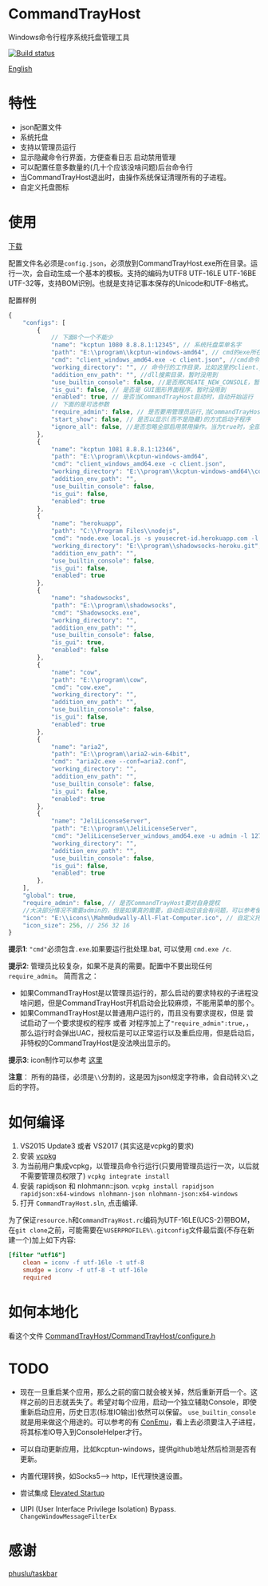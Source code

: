 # CommandTrayHost

Windows命令行程序系统托盘管理工具

[![Build status](https://ci.appveyor.com/api/projects/status/v5md4dc9q1oy6qxh?svg=true)](https://ci.appveyor.com/project/rexdf/commandtrayhost)

[English](README.md)

# 特性

- json配置文件
- 系统托盘
- 支持以管理员运行
- 显示隐藏命令行界面，方便查看日志 启动禁用管理
- 可以配置任意多数量的(几十个应该没啥问题)后台命令行
- 当CommandTrayHost退出时，由操作系统保证清理所有的子进程。
- 自定义托盘图标

# 使用

[下载](https://github.com/rexdf/CommandTrayHost/releases)

配置文件名必须是`config.json`，必须放到CommandTrayHost.exe所在目录。运行一次，会自动生成一个基本的模板。支持的编码为UTF8 UTF-16LE UTF-16BE UTF-32等，支持BOM识别。也就是支持记事本保存的Unicode和UTF-8格式。

配置样例

```javascript
{
    "configs": [
        {
            // 下面8个一个不能少
            "name": "kcptun 1080 8.8.8.1:12345", // 系统托盘菜单名字
            "path": "E:\\program\\kcptun-windows-amd64", // cmd的exe所在目录
            "cmd": "client_windows_amd64.exe -c client.json", //cmd命令，必须含有.exe
            "working_directory": "", // 命令行的工作目录，比如这里的client.json，为空时自动用path
            "addition_env_path": "", //dll搜索目录，暂时没用到
            "use_builtin_console": false, //是否用CREATE_NEW_CONSOLE，暂时没用到
            "is_gui": false, // 是否是 GUI图形界面程序，暂时没用到
            "enabled": true, // 是否当CommandTrayHost启动时，自动开始运行
            // 下面的是可选参数
            "require_admin": false, // 是否要用管理员运行,当CommandTrayHost不是以管理员运行的情况下，显示/隐藏会失效，其他功能正常。
            "start_show": false, // 是否以显示(而不是隐藏)的方式启动子程序
            "ignore_all": false, //是否忽略全部启用禁用操作。当为true时，全部启用菜单对本程序无效
        },
        {
            "name": "kcptun 1081 8.8.8.1:12346",
            "path": "E:\\program\\kcptun-windows-amd64",
            "cmd": "client_windows_amd64.exe -c client.json",
            "working_directory": "E:\\program\\kcptun-windows-amd64\\config2",
            "addition_env_path": "",
            "use_builtin_console": false,
            "is_gui": false,
            "enabled": true
        },
        {
            "name": "herokuapp",
            "path": "C:\\Program Files\\nodejs",
            "cmd": "node.exe local.js -s yousecret-id.herokuapp.com -l 1090 -m camellia-256-cfb -k ItsATopSecret -r 80",
            "working_directory": "E:\\program\\shadowsocks-heroku.git", //我们用了一个不同的工作目录
            "addition_env_path": "",
            "use_builtin_console": false,
            "is_gui": false,
            "enabled": true
        },
        {
            "name": "shadowsocks",
            "path": "E:\\program\\shadowsocks",
            "cmd": "Shadowsocks.exe",
            "working_directory": "",
            "addition_env_path": "",
            "use_builtin_console": false,
            "is_gui": true,
            "enabled": false
        },
        {
            "name": "cow",
            "path": "E:\\program\\cow",
            "cmd": "cow.exe",
            "working_directory": "",
            "addition_env_path": "",
            "use_builtin_console": false,
            "is_gui": false,
            "enabled": true
        },
        {
            "name": "aria2",
            "path": "E:\\program\\aria2-win-64bit",
            "cmd": "aria2c.exe --conf=aria2.conf",
            "working_directory": "",
            "addition_env_path": "",
            "use_builtin_console": false,
            "is_gui": false,
            "enabled": true
        },
        {
            "name": "JeliLicenseServer",
            "path": "E:\\program\\JeliLicenseServer",
            "cmd": "JeliLicenseServer_windows_amd64.exe -u admin -l 127.0.0.153",
            "working_directory": "",
            "addition_env_path": "",
            "use_builtin_console": false,
            "is_gui": false,
            "enabled": true
        },
    ],
    "global": true,
    "require_admin": false, // 是否CommandTrayHost要对自身提权
    //大决部分情况不需要admin的，但是如果真的需要，自动启动应该会有问题，可以参考使用 https://stefansundin.github.io/elevatedstartup/
    "icon": "E:\\icons\\Mahm0udwally-All-Flat-Computer.ico", // 自定义托盘图标路径，空为默认内置 256x256
    "icon_size": 256, // 256 32 16
}
```

**提示1**: `"cmd"`必须包含`.exe`.如果要运行批处理.bat, 可以使用 `cmd.exe /c`.

**提示2**: 管理员比较复杂，如果不是真的需要。配置中不要出现任何`require_admin`。 
简而言之：
- 如果CommandTrayHost是以管理员运行的，那么启动的要求特权的子进程没啥问题，但是CommandTrayHost开机启动会比较麻烦，不能用菜单的那个。
- 如果CommandTrayHost是以普通用户运行的，而且没有要求提权，但是 尝试启动了一个要求提权的程序 或者 对程序加上了`"require_admin":true,`， 那么运行时会弹出UAC，授权后是可以正常运行以及重启应用，但是启动后，非特权的CommandTrayHost是没法唤出显示的。

**提示3**: icon制作可以参考 [这里](http://www.imagemagick.org/Usage/thumbnails/#favicon)

**注意**： 所有的路径，必须是`\\`分割的，这是因为json规定字符串，会自动转义`\`之后的字符。

# 如何编译

1. VS2015 Update3 或者 VS2017 (其实这是vcpkg的要求)
2. 安装 [vcpkg](https://github.com/Microsoft/vcpkg)
3. 为当前用户集成vcpkg，以管理员命令行运行(只要用管理员运行一次，以后就不需要管理员权限了) `vcpkg integrate install`
4. 安装 rapidjson 和 nlohmann::json. `vcpkg install rapidjson rapidjson:x64-windows nlohmann-json nlohmann-json:x64-windows`
5. 打开 `CommandTrayHost.sln`, 点击编译.

为了保证`resource.h`和`CommandTrayHost.rc`编码为UTF-16LE(UCS-2)带BOM，在`git clone`之前，可能需要在`%USERPROFILE%\.gitconfig`文件最后面(不存在新建一个)加上如下内容:

```ini
[filter "utf16"]
    clean = iconv -f utf-16le -t utf-8
    smudge = iconv -f utf-8 -t utf-16le
    required
```

# 如何本地化

看这个文件 [CommandTrayHost/CommandTrayHost/configure.h](CommandTrayHost/CommandTrayHost/configure.h)

# TODO

- 现在一旦重启某个应用，那么之前的窗口就会被关掉，然后重新开启一个。这样之前的日志就丢失了。希望对每个应用，启动一个独立辅助Console，即使重新启动应用，历史日志(标准IO输出)依然可以保留。 `use_builtin_console`就是用来做这个用途的。可以参考的有 [ConEmu](https://github.com/Maximus5/ConEmu)，看上去必须要注入子进程，将其标准IO导入到ConsoleHelper才行。

- 可以自动更新应用，比如kcptun-windows，提供github地址然后检测是否有更新。

- 内置代理转换，如Socks5--> http，IE代理快速设置。

- 尝试集成 [Elevated Startup](https://stefansundin.github.io/elevatedstartup/)

- UIPI (User Interface Privilege Isolation) Bypass. `ChangeWindowMessageFilterEx`

# 感谢

[phuslu/taskbar](https://github.com/phuslu/taskbar)
